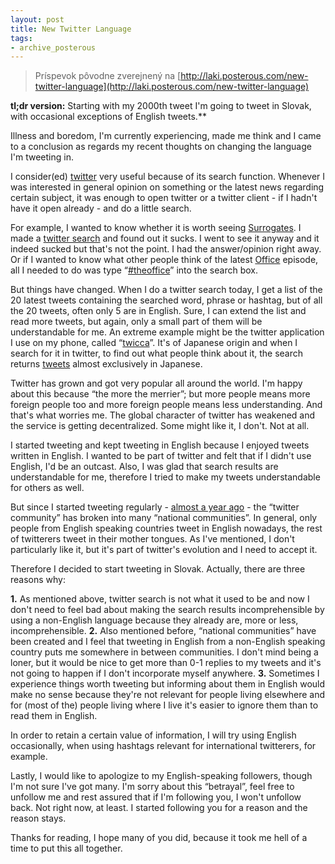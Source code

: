 ```yaml
---
layout: post
title: New Twitter Language
tags:
- archive_posterous
---
```

> Príspevok pôvodne zverejnený na [http://laki.posterous.com/new-twitter-language](http://laki.posterous.com/new-twitter-language)

__**tl;dr version:**__ Starting with my 2000th tweet I'm going to tweet in Slovak, with occasional exceptions of English tweets.**

Illness and boredom, I'm currently experiencing, made me think and I came to a conclusion as regards my recent thoughts on changing the language I'm tweeting in.

I consider(ed) [twitter](https://twitter.com/) very useful because of its search function. Whenever I was interested in general opinion on something or the latest news regarding certain subject, it was enough to open twitter or a twitter client - if I hadn't have it open already - and do a little search.

For example, I wanted to know whether it is worth seeing [Surrogates](http://www.imdb.com/title/tt0986263/). I made a [twitter search](https://twitter.com/#search?q=Surrogates) and found out it sucks. I went to see it anyway and it indeed sucked but that's not the point. I had the answer/opinion right away. Or if I wanted to know what other people think of the latest [Office](http://www.imdb.com/title/tt0386676/) episode, all I needed to do was type “[#theoffice](https://twitter.com/#search?q=%23theoffice)” into the search box.

But things have changed. When I do a twitter search today, I get a list of the 20 latest tweets containing the searched word, phrase or hashtag, but of all the 20 tweets, often only 5 are in English. Sure, I can extend the list and read more tweets, but again, only a small part of them will be understandable for me. An extreme example might be the twitter application I use on my phone, called “[twicca](lab.r246.jp/twicca/)”. It's of Japanese origin and when I search for it in twitter, to find out what people think about it, the search returns [tweets](https://twitter.com/#search?q=twicca) almost exclusively in Japanese.

Twitter has grown and got very popular all around the world. I'm happy about this because “the more the merrier”; but more people means more foreign people too and more foreign people means less understanding. And that's what worries me. The global character of twitter has weakened and the service is getting decentralized. Some might like it, I don't. Not at all.

I started tweeting and kept tweeting in English because I enjoyed tweets written in English. I wanted to be part of twitter and felt that if I didn't use English, I'd be an outcast. Also, I was glad that search results are understandable for me, therefore I tried to make my tweets understandable for others as well.

But since I started tweeting regularly - [almost a year ago](https://twitter.com/sotakal/status/1929204981) - the “twitter community” has broken into many “national communities”. In general, only people from English speaking countries tweet in English nowadays, the rest of twitterers tweet in their mother tongues. As I've mentioned, I don't particularly like it, but it's part of twitter's evolution and I need to accept it.

Therefore I decided to start tweeting in Slovak. Actually, there are three reasons why:

**1.** As mentioned above, twitter search is not what it used to be and now I don't need to feel bad about making the search results incomprehensible by using a non-English language because they already are, more or less, incomprehensible.
**2.** Also mentioned before, “national communities” have been created and I feel that tweeting in English from a non-English speaking country puts me somewhere in between communities. I don't mind being a loner, but it would be nice to get more than 0-1 replies to my tweets and it's not going to happen if I don't incorporate myself anywhere.
**3.** Sometimes I experience things worth tweeting but informing about them in English would make no sense because they're not relevant for people living elsewhere and for (most of the) people living where I live it's easier to ignore them than to read them in English.

In order to retain a certain value of information, I will try using English occasionally, when using hashtags relevant for international twitterers, for example.

Lastly, I would like to apologize to my English-speaking followers, though I'm not sure I've got many. I'm sorry about this “betrayal”, feel free to unfollow me and rest assured that if I'm following you, I won't unfollow back. Not right now, at least. I started following you for a reason and the reason stays.

Thanks for reading, I hope many of you did, because it took me hell of a time to put this all together.